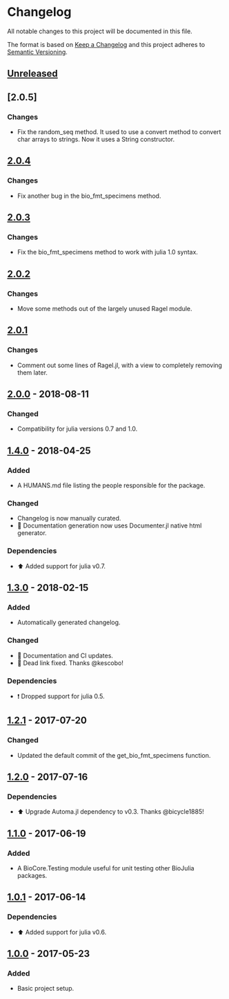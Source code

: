 # Changelog
All notable changes to this project will be documented in this file.

The format is based on [Keep a Changelog](http://keepachangelog.com/en/1.0.0/)
and this project adheres to [Semantic Versioning](http://semver.org/spec/v2.0.0.html).

## [Unreleased]

## [2.0.5]
### Changes
- Fix the random_seq method. It used to use a convert method to convert char arrays to strings.
  Now it uses a String constructor.

## [2.0.4]
### Changes
- Fix another bug in the bio_fmt_specimens method.

## [2.0.3]
### Changes
- Fix the bio_fmt_specimens method to work with julia 1.0 syntax.

## [2.0.2]
### Changes
- Move some methods out of the largely unused Ragel module.

## [2.0.1]
### Changes
- Comment out some lines of Ragel.jl, with a view to completely removing them later.

## [2.0.0] - 2018-08-11
### Changed
- Compatibility for julia versions 0.7 and 1.0.

## [1.4.0] - 2018-04-25
### Added
- A HUMANS.md file listing the people responsible for the package.

### Changed
- Changelog is now manually curated.
- :memo: Documentation generation now uses Documenter.jl native html generator.

### Dependencies
- :arrow_up: Added support for julia v0.7.

## [1.3.0] - 2018-02-15
### Added
- Automatically generated changelog.

### Changed
- :memo: Documentation and CI updates.
- :bug: Dead link fixed. Thanks @kescobo!

### Dependencies
- :exclamation: Dropped support for julia 0.5.

## [1.2.1] - 2017-07-20
### Changed
- Updated the default commit of the get_bio_fmt_specimens function.

## [1.2.0] - 2017-07-16
### Dependencies
- :arrow_up: Upgrade Automa.jl dependency to v0.3. Thanks @bicycle1885!

## [1.1.0] - 2017-06-19
### Added
- A BioCore.Testing module useful for unit testing other BioJulia packages.

## [1.0.1] - 2017-06-14
### Dependencies
- :arrow_up: Added support for julia v0.6.

## [1.0.0] - 2017-05-23
### Added
- Basic project setup.

[Unreleased]: https://github.com/BioJulia/BioCore.jl/compare/v2.0.4...HEAD
[2.0.4]: https://github.com/BioJulia/BioCore.jl/compare/v2.0.3...v2.0.4
[2.0.3]: https://github.com/BioJulia/BioCore.jl/compare/v2.0.2...v2.0.3
[2.0.2]: https://github.com/BioJulia/BioCore.jl/compare/v2.0.1...v2.0.2
[2.0.1]: https://github.com/BioJulia/BioCore.jl/compare/v2.0.0...v2.0.1
[2.0.0]: https://github.com/BioJulia/BioCore.jl/compare/v1.4.0...v2.0.0
[1.4.0]: https://github.com/BioJulia/BioCore.jl/compare/v1.2.1...v1.4.0
[1.3.0]: https://github.com/BioJulia/BioCore.jl/compare/v1.2.1...v1.3.0
[1.2.1]: https://github.com/BioJulia/BioCore.jl/compare/v1.2.0...v1.2.1
[1.2.0]: https://github.com/BioJulia/BioCore.jl/compare/v1.1.0...v1.2.0
[1.1.0]: https://github.com/BioJulia/BioCore.jl/compare/v1.0.1...v1.1.0
[1.0.1]: https://github.com/BioJulia/BioCore.jl/compare/v1.0.0...v1.0.1
[1.0.0]: https://github.com/BioJulia/BioCore.jl/tree/v1.0.0
